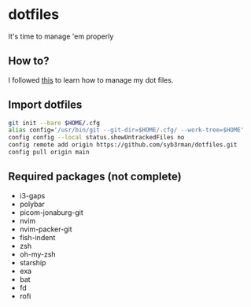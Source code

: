 # dotfiles
It's time to manage 'em properly

## How to?

I followed [this](https://dev.to/nimai/yet-another-guide-on-backing-up-dotfiles-3be6) to learn how to manage my dot files.

## Import dotfiles

```bash
git init --bare $HOME/.cfg
alias config='/usr/bin/git --git-dir=$HOME/.cfg/ --work-tree=$HOME'
config config --local status.showUntrackedFiles no
config remote add origin https://github.com/syb3rman/dotfiles.git
config pull origin main
```

## Required packages (not complete)
* i3-gaps
* polybar
* picom-jonaburg-git
* nvim
* nvim-packer-git
* fish-indent
* zsh
* oh-my-zsh
* starship
* exa
* bat  
* fd
* rofi
